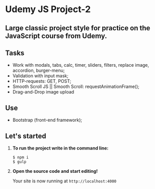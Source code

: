 # Udemy JS Project-2

## Large classic project style for practice on the JavaScript course from Udemy.

## Tasks

-  Work with modals, tabs, calc, timer, sliders, filters, replace image, accordion, burger-menu;
-  Validation with input mask;
-  HTTP-requests: GET, POST;
-  Smooth Scroll JS || Smooth Scroll: requestAnimationFrame();
-  Drag-and-Drop image upload

## Use

- Bootstrap (front-end framework);

## Let's started

1. **To run the project write in the command line:**
   ```shell
   $ npm i
   $ gulp
   ```

2. **Open the source code and start editing!**

   Your site is now running at `http://localhost:4000`

